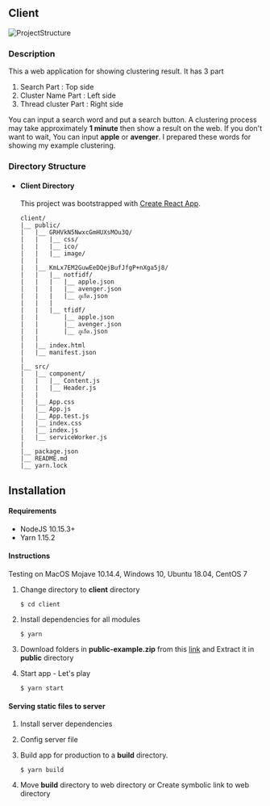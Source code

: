 ## Client 

![ProjectStructure](https://lh3.googleusercontent.com/iNWDz1VHEM9AApicbuW5ZhsT6SfPMys2unKnBS4w6AliCmEOz_a8NlNArtxu5JkpyHqrvPD0GR2MHQKLLpfzBw6s99Gr9OatXGiVUBDDO4CVXRsRBFzxZZ_YdvsGSG3ypxxjroxtWOLKFX-e-OPWQBavYjUOxO49mOM47HYTF5y9ar9_kwk9pB3VQz9To9bpbksDNs2Eg2yFmoU7pNwW37nqpt-lGwbfsXBJC9dJ2mNMr6gl5zm36klid9pVHSijWMLDgSIGOlOmB2RjAgbD0vKnh_HHOJ2c0MeJIAOhOX98fXnn3kbkC4Lac33Y1odNFZLGB6pnxwqF8Dr0_Le2abP1dk27OOjWtPb898ItL1WH-Xy3Y3ZvdeOGpMhCVeX9dH46bXUzUaQHYXkaBYqG39avF_bInyiMClkZ5LjQxVxr85nUgaSxlxImHytIhhr94BkHP24etDZkSlKFiVWgA52OO1WQnBaXVS85_6jWakKOD6xKpTsfCpnRfDApHllpmL1_K36sSoE3fuy1N-q6u4hMl2LMxFeCQHAAbc9hg7BIk1XXa2Fe5A_yjqGpFJo2l7_3HY29vXOafaHFUvMpvkFgVaY8RFIGW1_EfJgak1R0akzCvEvIHAJc4_RgpBB4G8MG_0JA3KrmdN2pGUJyVERJ0NcOMJ3XKwtCorCt5Z3CMhOb4306aVWUHFJQqAyLXG-SvzRHgKljnuEO4nhykiBQnQ=w3304-h1924-no)



### Description

This a web application for showing clustering result. It has 3 part

1. Search Part : Top side
2. Cluster Name Part : Left side
3. Thread cluster Part : Right side

You can input a search word and put a search button. A clustering process may take approximately **1 minute** then show a result on the web. If you don't want to wait, You can input **apple** or **avenger**. I prepared these words for showing my example clustering.

### Directory Structure

- #### Client Directory

    This project was bootstrapped with [Create React App](https://github.com/facebook/create-react-app).

  ```
  client/
  |__ public/
  |   |__ GRHVkN5NwxcGmHUXsMOu3Q/
  |   |   |__ css/
  |   |   |__ ico/
  |   |   |__ image/
  |   |
  |   |__ KmLx7EM2GuwEeDQejBufJfgP+nXga5j8/
  |   |   |__ notfidf/
  |   |   |   |__ apple.json
  |   |   |   |__ avenger.json
  |   |   |   |__ ภูเก็ต.json
  |   |   |
  |   |   |__ tfidf/
  |   |       |__ apple.json
  |   |       |__ avenger.json
  |   |       |__ ภูเก็ต.json
  |   |
  |   |__ index.html
  |   |__ manifest.json
  |
  |__ src/
  |   |__ component/
  |   |   |__ Content.js
  |   |   |__ Header.js
  |   |
  |   |__ App.css
  |   |__ App.js
  |   |__ App.test.js
  |   |__ index.css
  |   |__ index.js
  |   |__ serviceWorker.js
  |
  |__ package.json
  |__ README.md
  |__ yarn.lock
  ```

## Installation

#### Requirements

- NodeJS 10.15.3+
- Yarn 1.15.2

#### Instructions
Testing on MacOS Mojave 10.14.4, Windows 10, Ubuntu 18.04, CentOS 7

1. Change directory to **client** directory
	```
    $ cd client
    ```
    
2. Install dependencies for all modules
	```
    $ yarn
    ```
    
3. Download folders in **public-example.zip** from this [link](https://drive.google.com/open?id=1Nm-K8-fAwZ5Bs4wE_rYc7U_M-DEW-ZOB) and Extract it in **public** directory

4. Start app - Let's play
	```
    $ yarn start
    ```

#### Serving static files to server

1. Install server dependencies
2. Config server file
3. Build app for production to a **build** directory.

    ```
    $ yarn build
    ```

4. Move **build** directory to web directory or Create symbolic link to web directory
